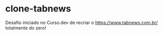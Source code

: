 # clone-tabnews
Desafio iniciado no Curso.dev de recriar o https://www.tabnews.com.br/ totalmente do zero!
